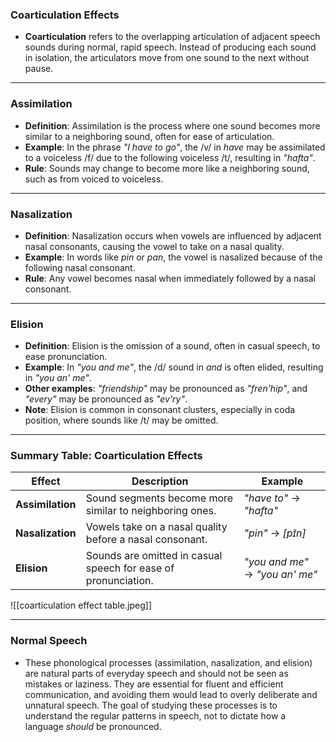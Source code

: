 ### Coarticulation Effects

- **Coarticulation** refers to the overlapping articulation of adjacent speech sounds during normal, rapid speech. Instead of producing each sound in isolation, the articulators move from one sound to the next without pause.

---

### Assimilation

- **Definition**: Assimilation is the process where one sound becomes more similar to a neighboring sound, often for ease of articulation.
- **Example**: In the phrase _"I have to go"_, the /v/ in _have_ may be assimilated to a voiceless /f/ due to the following voiceless /t/, resulting in _"hafta"_.
- **Rule**: Sounds may change to become more like a neighboring sound, such as from voiced to voiceless.

---

### Nasalization

- **Definition**: Nasalization occurs when vowels are influenced by adjacent nasal consonants, causing the vowel to take on a nasal quality.
- **Example**: In words like _pin_ or _pan_, the vowel is nasalized because of the following nasal consonant.
- **Rule**: Any vowel becomes nasal when immediately followed by a nasal consonant.

---

### Elision

- **Definition**: Elision is the omission of a sound, often in casual speech, to ease pronunciation.
- **Example**: In _"you and me"_, the /d/ sound in _and_ is often elided, resulting in _"you an' me"_.
- **Other examples**: _"friendship"_ may be pronounced as _"fren'hip"_, and _"every"_ may be pronounced as _"ev'ry"_.
- **Note**: Elision is common in consonant clusters, especially in coda position, where sounds like /t/ may be omitted.

---

### Summary Table: Coarticulation Effects

| **Effect**       | **Description**                                                | **Example**                     |
| ---------------- | -------------------------------------------------------------- | ------------------------------- |
| **Assimilation** | Sound segments become more similar to neighboring ones.        | _"have to"_ → _"hafta"_         |
| **Nasalization** | Vowels take on a nasal quality before a nasal consonant.       | _"pin"_ → _[pɪ̃n]_              |
| **Elision**      | Sounds are omitted in casual speech for ease of pronunciation. | _"you and me"_ → _"you an' me"_ |
![[coarticulation effect table.jpeg]]

---

### Normal Speech

- These phonological processes (assimilation, nasalization, and elision) are natural parts of everyday speech and should not be seen as mistakes or laziness. They are essential for fluent and efficient communication, and avoiding them would lead to overly deliberate and unnatural speech. The goal of studying these processes is to understand the regular patterns in speech, not to dictate how a language _should_ be pronounced.
